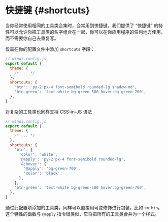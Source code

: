# 快捷键 {#shortcuts}

当你经常使用相同的工具类合集时，会常用到快捷键。我们提供了 “快捷键” 的特性可以允许你把工具类的名字组合在一起，你可以在你应用程序的任何地方使用，而不需要你自己去重复写。

仅需在你的配置文件中添加 `shortcuts` 字段：

```js
// windi.config.js
export default {
  theme: {
    /* ... */
  },
  shortcuts: {
    'btn': 'py-2 px-4 font-semibold rounded-lg shadow-md',
    'btn-green': 'text-white bg-green-500 hover:bg-green-700',
  },
}
```

<InlinePlayground
  :input="'btn btn-green'"
  :config="{ shortcuts: {
    btn: 'py-2 px-4 font-semibold rounded-lg shadow-md',
    'btn-green': 'text-white bg-green-500 hover:bg-green-700',
  }}"
  :showCSS="true"
  :showMode="false"
  :showTabs="true"
  :showConfig="true"
  :enableConfig="true"
/>

对复杂的工具类也同样支持 CSS-in-JS 语法

```js
// windi.config.js
export default {
  theme: {
    /* ... */
  },
  shortcuts: {
    'btn': {
      'color': 'white',
      '@apply': 'py-2 px-4 font-semibold rounded-lg',
      '&:hover': {
        '@apply': 'bg-green-700',
        'color': 'black',
      },
    },
    'btn-green': 'text-white bg-green-500 hover:bg-green-700',
  },
}
```

<InlinePlayground
  :input="'btn btn-green'"
  :config="{ shortcuts: {
    btn: {
      color: 'white',
      '@apply': 'py-2 px-4 font-semibold rounded-lg',
      '&:hover': {
        '@apply': 'bg-green-700',
        color: 'black',
      },
    },
    'btn-green': 'text-white bg-green-500 hover:bg-green-700',
  }}"
  :showCSS="false"
  :showMode="false"
  :showTabs="true"
  :showConfig="true"
  :enableConfig="true"
/>


通过此配置项添加的工具类，同样可以直接用可变修饰进行包装，比如 `sm:btn`。这个特性的函数与 `@apply` 指令很类似，它将把所有的工具类合并为一个样式。
